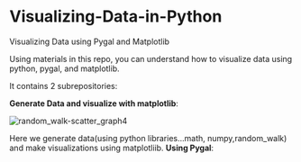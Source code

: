 # Visualizing-Data-in-Python
Visualizing Data using Pygal and Matplotlib

Using materials in this repo, you can understand how to visualize data using python, pygal, and matplotlib.

It contains 2 subrepositories:

**Generate Data and visualize with matplotlib**: 

![random_walk-scatter_graph4](https://user-images.githubusercontent.com/36197370/50686974-76ef3500-105a-11e9-82eb-af9ff049eb08.png)





Here we generate data(using python libraries...math, numpy,random_walk) and make visualizations  using matplotliib.
**Using Pygal**:
